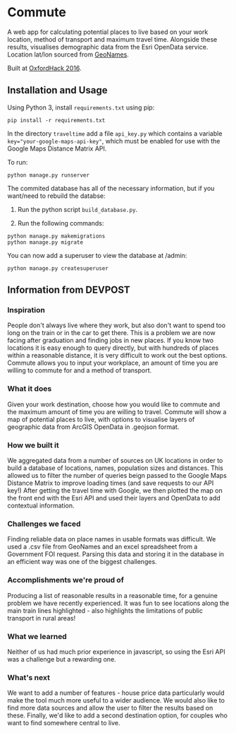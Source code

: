 # Commute

A web app for calculating potential places to live based on your work location, method of transport and maximum travel time. Alongside these results, visualises demographic data from the Esri OpenData service. Location lat/lon sourced from [GeoNames](http://www.geonames.org/).

Built at [OxfordHack 2016](https://devpost.com/software/commute).

## Installation and Usage

Using Python 3, install `requirements.txt` using pip:

```
pip install -r requirements.txt
```

In the directory `traveltime` add a file `api_key.py` which contains a variable `key="your-google-maps-api-key"`, which must be enabled for use with the Google Maps Distance Matrix API.

To run:

```
python manage.py runserver
```

The commited database has all of the necessary information, but if you want/need to rebuild the databse:

1. Run the python script `build_database.py`.

2. Run the following commands:

```
python manage.py makemigrations
python manage.py migrate 
```

You can now add a superuser to view the database at /admin:

```
python manage.py createsuperuser
```

## Information from DEVPOST
### Inspiration

People don't always live where they work, but also don't want to spend too long on the train or in the car to get there. This is a problem we are now facing after graduation and finding jobs in new places. If you know two locations it is easy enough to query directly, but with hundreds of places within a reasonable distance, it is very difficult to work out the best options. Commute allows you to input your workplace, an amount of time you are willing to commute for and a method of transport. 

### What it does

Given your work destination, choose how you would like to commute and the maximum amount of time you are willing to travel. Commute will show a map of potential places to live, with options to visualise layers of geographic data from ArcGIS OpenData in .geojson format.

### How we built it

We aggregated data from a number of sources on UK locations in order to build a database of locations, names, population sizes and distances. This allowed us to filter the number of queries beign passed to the Google Maps Distance Matrix to improve loading times (and save requests to our API key!) After getting the travel time with Google, we then plotted the map on the front end with the Esri API and used their layers and OpenData to add contextual information.

### Challenges we faced

Finding reliable data on place names in usable formats was difficult. We used a .csv file from GeoNames and an excel spreadsheet from a Government FOI request. Parsing this data and storing it in the database in an efficient way was one of the biggest challenges.

### Accomplishments we're proud of

Producing a list of reasonable results in a reasonable time, for a genuine problem we have recently experienced. It was fun to see locations along the main train lines highlighted - also highlights the limitations of public transport in rural areas!

### What we learned

Neither of us had much prior experience in javascript, so using the Esri API was a challenge but a rewarding one.

### What's next

We want to add a number of features - house price data particularly would make the tool much more useful to a wider audience. We would also like to find more data sources and allow the user to filter the results based on these. Finally, we'd like to add a second destination option, for couples who want to find somewhere central to live.
